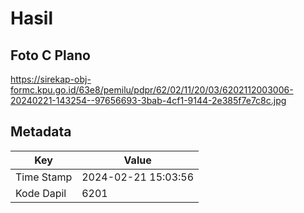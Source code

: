 # Hasil

## Foto C Plano

https://sirekap-obj-formc.kpu.go.id/63e8/pemilu/pdpr/62/02/11/20/03/6202112003006-20240221-143254--97656693-3bab-4cf1-9144-2e385f7e7c8c.jpg


## Metadata

| Key        | Value               |
| ---------- | ------------------- |
| Time Stamp | 2024-02-21 15:03:56 |
| Kode Dapil | 6201                |



